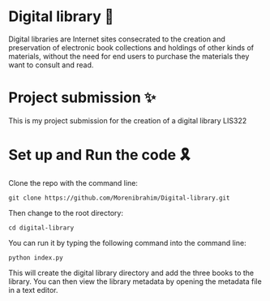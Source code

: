 # Digital library 📝

Digital libraries are Internet sites consecrated to the creation and preservation of electronic book collections and holdings of other kinds of materials, without the need for end users to purchase the materials they want to consult and read.

# Project submission ✨

This is my project submission for the creation of a digital library LIS322

# Set up and Run the code 🎗

Clone the repo with the command line:

```
git clone https://github.com/Morenibrahim/Digital-library.git
```

Then change to the root directory:

```
cd digital-library
```

You can run it by typing the following command into the command line:

```
python index.py
```
This will create the digital library directory and add the three books to the library. You can then view the library metadata by opening the metadata file in a text editor.
